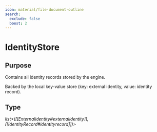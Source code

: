 ```yaml
---
icon: material/file-document-outline
search:
  exclude: false
  boost: 2
---
```


# IdentityStore

## Purpose

<!-- --8<-- [start:purpose] -->
Contains all identity records stored by the engine.

Backed by the local key-value store
(key: external identity, value: identity record).
<!-- --8<-- [end:purpose] -->

## Type

<!-- --8<-- [start:type] -->
*list\<([[ExternalIdentity#externalidentity]], [[IdentityRecord#identityrecord]])\>*
<!-- --8<-- [end:type] -->
